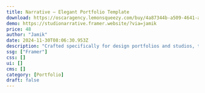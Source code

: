 ```yaml
---
title: Narrative — Elegant Portfolio Template
download: https://oscaragency.lemonsqueezy.com/buy/4a87344b-a509-4641-ab26-eb0eb4e03fad
demo: https://studionarrative.framer.website/?via=jamik
price: 48
author: "Jamik"
date: 2024-11-30T08:06:30.953Z
description: "Crafted specifically for design portfolios and studios, this Framer template embodies the power of minimalism."
ssg: ["Framer"]
css: []
ui: []
cms: []
category: [Portfolio]
draft: false
---
```

